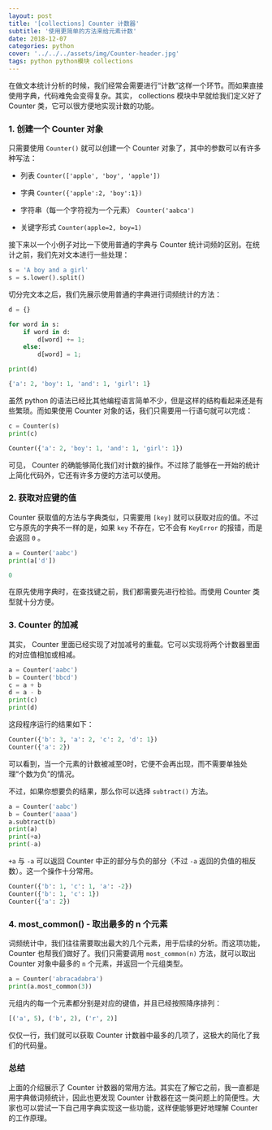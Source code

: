 ```yaml
---
layout: post
title: '[collections] Counter 计数器'
subtitle: '使用更简单的方法来给元素计数'
date: 2018-12-07
categories: python
cover: '../../../assets/img/Counter-header.jpg'
tags: python python模块 collections
---
```


在做文本统计分析的时候，我们经常会需要进行“计数”这样一个环节。而如果直接使用字典，代码难免会变得复杂。其实， collections 模块中早就给我们定义好了 Counter 类，它可以很方便地实现计数的功能。

### 1. 创建一个 Counter 对象

只需要使用 `Counter()` 就可以创建一个 Counter 对象了，其中的参数可以有许多种写法：

-   列表  `Counter(['apple', 'boy', 'apple'])`


-   字典  `Counter({'apple':2, 'boy':1})`


-   字符串（每一个字符视为一个元素）  `Counter('aabca')`


-   关键字形式  `Counter(apple=2, boy=1)`

接下来以一个小例子对比一下使用普通的字典与 Counter 统计词频的区别。在统计之前，我们先对文本进行一些处理：

```python
s = 'A boy and a girl'
s = s.lower().split()
```

切分完文本之后，我们先展示使用普通的字典进行词频统计的方法：

```python
d = {}

for word in s:
    if word in d:
        d[word] += 1;
    else:
        d[word] = 1;

print(d)
```

```python
{'a': 2, 'boy': 1, 'and': 1, 'girl': 1}
```

虽然 python 的语法已经比其他编程语言简单不少，但是这样的结构看起来还是有些繁琐。而如果使用 Counter 对象的话，我们只需要用一行语句就可以完成：

```python
c = Counter(s)
print(c)
```

```python
Counter({'a': 2, 'boy': 1, 'and': 1, 'girl': 1})
```

可见， Counter 的确能够简化我们对计数的操作。不过除了能够在一开始的统计上简化代码外，它还有许多方便的方法可以使用。

### 2. 获取对应键的值

Counter 获取值的方法与字典类似，只需要用 `[key]` 就可以获取对应的值。不过它与原先的字典不一样的是，如果 `key` 不存在，它不会有 `KeyError` 的报错，而是会返回 `0` 。

```python
a = Counter('aabc')
print(a['d'])
```

```python
0
```

在原先使用字典时，在查找键之前，我们都需要先进行检验。而使用 Counter 类型就十分方便。

### 3. Counter 的加减

其实， Counter 里面已经实现了对加减号的重载。它可以实现将两个计数器里面的对应值相加或相减。

```python
a = Counter('aabc')
b = Counter('bbcd')
c = a + b
d = a - b
print(c)
print(d)
```

这段程序运行的结果如下：

```python
Counter({'b': 3, 'a': 2, 'c': 2, 'd': 1})
Counter({'a': 2})
```

可以看到，当一个元素的计数被减至0时，它便不会再出现，而不需要单独处理“个数为负”的情况。

不过，如果你想要负的结果，那么你可以选择 `subtract()` 方法。

```python
a = Counter('aabc')
b = Counter('aaaa')
a.subtract(b)
print(a)
print(+a)
print(-a)
```

`+a` 与 `-a` 可以返回 Counter 中正的部分与负的部分（不过 `-a` 返回的负值的相反数）。这一个操作十分常用。

```python
Counter({'b': 1, 'c': 1, 'a': -2})
Counter({'b': 1, 'c': 1})
Counter({'a': 2})
```

### 4. most_common() - 取出最多的 n 个元素

词频统计中，我们往往需要取出最大的几个元素，用于后续的分析。而这项功能， Counter 也帮我们做好了。我们只需要调用 `most_common(n)` 方法，就可以取出 Counter 对象中最多的 `n` 个元素，并返回一个元组类型。

```python
a = Counter('abracadabra')
print(a.most_common(3))
```

元组内的每一个元素都分别是对应的键值，并且已经按照降序排列：

```python
[('a', 5), ('b', 2), ('r', 2)]
```

仅仅一行，我们就可以获取 Counter 计数器中最多的几项了，这极大的简化了我们的代码量。

### 总结

上面的介绍展示了 Counter 计数器的常用方法。其实在了解它之前，我一直都是用字典做词频统计，因此也更发现 Counter 计数器在这一类问题上的简便性。大家也可以尝试一下自己用字典实现这一些功能，这样便能够更好地理解 Counter 的工作原理。
